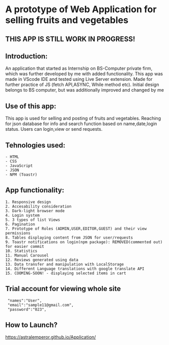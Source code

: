 # A prototype of Web Application for selling fruits and vegetables

## THIS APP IS STILL WORK IN PROGRESS!

## Introduction:
An application that started as Internship on BS-Computer private firm, which was further developed by me with added functionality.
This app was made in VScode IDE and tested using Live Server extension. Made for further practice of JS (fetch API,ASYNC, While method etc).
Initial design belongs to BS computer, but was additionally improved and changed by me

## Use of this app:
This app is used for selling and posting of fruits and vegetables. Reaching for json database for info and search function based on name,date,login status. Users can login,view or send requests.


## Tehnologies used:
    - HTML
    - CSS
    - JavaScript
    - JSON
    - NPM (Toastr)

## App functionality:
    1. Responsive design
    2. Accesability consideration
    3. Dark-light browser mode
    4. Login system
    5. 3 types of list Views
    6. Pagination
    7. Prototype of Roles (ADMIN,USER,EDITOR,GUEST) and their view permissions
    8. Tables displaying content from JSON for user/requests
    9. Toastr notifications on login(npm package): REMOVED(commented out) for easier commit
    10. Statistics
    11. Manual Carousel
    12. Reviews generated using data
    13. Data transfer and manipulation with LocalStorage
    14. Different Language translations with google translate API
    15. COOMING-SOON! - displaying selected items in cart

## Trial account for viewing whole site
     "names":"User",
     "email":"sample11@gmail.com",
     "password":"023",

## How to Launch?
https://astralemperor.github.io/Application/
